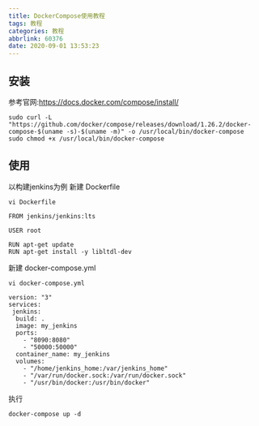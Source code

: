 ```yaml
---
title: DockerCompose使用教程
tags: 教程
categories: 教程
abbrlink: 60376
date: 2020-09-01 13:53:23
---
```


## 安装
参考官网:https://docs.docker.com/compose/install/
```
sudo curl -L "https://github.com/docker/compose/releases/download/1.26.2/docker-compose-$(uname -s)-$(uname -m)" -o /usr/local/bin/docker-compose
sudo chmod +x /usr/local/bin/docker-compose
```

## 使用
以构建jenkins为例
新建 Dockerfile
```
vi Dockerfile
```
```
FROM jenkins/jenkins:lts

USER root

RUN apt-get update
RUN apt-get install -y libltdl-dev
```

新建 docker-compose.yml
```
vi docker-compose.yml
```
```
version: "3"
services:
 jenkins:
  build: .
  image: my_jenkins
  ports:
    - "8090:8080"
    - "50000:50000"
  container_name: my_jenkins
  volumes:
    - "/home/jenkins_home:/var/jenkins_home"
    - "/var/run/docker.sock:/var/run/docker.sock"
    - "/usr/bin/docker:/usr/bin/docker"
```
执行
```
docker-compose up -d
```